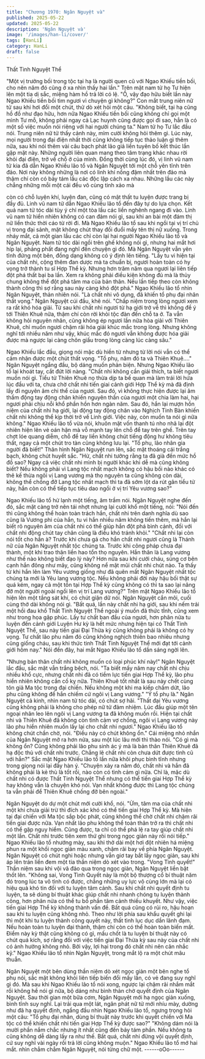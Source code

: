 ```yaml
---
title: "Chương 1970: Ngân Nguyệt và"
published: 2025-05-22
updated: 2025-05-22
description: 'Ngân Nguyệt và'
image: '/images/han-li/cover/'
tags: [HanLi]
category: HanLi
draft: false
---
```


Thất Tinh Nguyệt Thể

"Một vị trưởng bối trong tộc tại hạ là người quen cũ với Ngao
Khiếu tiền bối, cho nên năm đó cũng ở xa nhìn thấy hai lần."
Trên mặt nam tử họ Tư hiện lên một tia dị sắc, miệng hàm hồ trả
lời có lệ.
"Ồ, vậy đạo hữu biết lần này Ngao Khiếu tiền bối tìm ngươi vì
chuyện gì không?"
Con mắt trung niên nữ tử sau khi hơi đổi một chút, thử dò xét hỏi
một câu.
"Không biết, tại hạ cũng hồ đồ như đạo hữu, hơn nữa Ngao Khiếu
tiền bối cũng không chỉ gọi một mình Tư mỗ, không phải ngay cả
Lạc huynh cũng được gọi đi sao, hẳn là có một số việc muốn nói
riêng với hai người chúng ta."
Nam tử họ Tư lắc đầu nói.
Trung niên nữ tử thấy cảnh này, mỉm cười không hỏi thêm gì.
Lúc này, mọi người trong đại điện nhất thời cũng không tiếp tục
thảo luận gì thêm nữa, sau khi nói thêm vài câu bạch phát lão giả
liền tuyên bố kết thúc lần gặp mặt này. Những người liên quan
mang theo tâm trạng khác nhau rời khỏi đại điện, trở về chỗ ở của
mình. Đồng thời cùng lúc đó, vị linh vũ nam tử kia đã dẫn Ngao
Khiếu lão tổ và Ngân Nguyệt tới một chỗ yên tĩnh trên đảo.
Nơi này không những là nơi có linh khí nồng đậm nhất trên đảo
mà thậm chí còn có bảy tám lầu các độc lập cách xa nhau. Những
lầu các này chẳng những mỗi một cái đều vô cùng tinh xảo mà

còn có chỗ luyện khí, luyện đan, cũng có mật thất tu luyện được
trang bị đầy đủ.
Linh vũ nam tử dẫn Ngao Khiếu lão tổ đến đây tự do lựa chọn.
Kết quả nam tử tóc dài tùy ý chỉ một tòa lầu các liền nghênh
ngang đi vào. Linh vũ nam tử hiển nhiên không có can đảm nói gì,
sau khi an bài một đám thị nữ liền thức thời cáo từ rời đi. Mà
Ngao Khiếu lão tổ sau khi ngồi tại vị trí chủ vị trong đại sảnh, mặt
không chút thay đối đuổi mấy tên thị nữ xuống.
Trong nháy mắt, cả một gian lầu các chỉ còn lại hai người Ngao
Khiếu lão tổ và Ngân Nguyệt.
Nam tử tóc dài ngồi trên ghế không nói gì, nhưng hai mắt hơi híp
lại, phảng phất đang nghĩ đến chuyện gì đó. Mà Ngân Nguyệt vẫn
yên tĩnh đứng một bên, đồng dạng không có ý định lên tiếng.
"Lấy tu vi hiện tại của chất nhi, cộng thêm đan dược mà ta chuẩn
bị, ngươi hoàn toàn có hy vọng trở thành tu sĩ Hợp Thể kỳ. Nhưng
hơn trăm năm qua ngươi lại liên tiếp đột phá thất bại ba lần. Xem
ra không phải điều kiện không đủ mà là thủy chung không thể đột
phá tâm ma của bản thân. Nếu lần tiếp theo còn không thành
công thì sợ rằng sau này càng khó đột phá."
Ngao Khiếu lão tổ nhìn Ngân Nguyệt, thản nhiên nói.
"Là chất nhi vô dụng, đã khiến tổ phụ đại nhân thất vọng."
Ngân Nguyệt cúi đầu, khẽ nói.
"Chấp niệm trong lòng ngươi xem ra rất khó hóa giải. Từ sau khi
chất nhi ngươi từ hạ giới trở về thì không đề ý tới Thiên Khuê nữa,
thậm chí còn rời khỏi tộc đàn đến chỗ ta ở. Ta vẫn không hỏi
nguyên nhân, cũng không ép ngươi lần nữa hòa giải với Thiên
Khuê, chỉ muốn ngươi chậm rãi hóa giải khúc mắc trong lòng.
Nhưng không nghĩ tới nhiều năm như vậy, khúc mắc đó ngươi vẫn
không được hóa giải được mà ngược lại càng chôn giấu trong
lòng càng lúc càng sâu."

Ngao Khiếu lắc đầu, giọng nói mặc dù hiền từ nhưng từ lời nói
vẫn có thể cảm nhận được một chút thất vọng.
"Tổ phụ, năm đó ta và Thiên Khuê...."
Ngân Nguyệt ngẩng đầu, bộ dáng muốn phản biện.
Nhưng Ngao Khiếu lão tổ lại khoát tay, cắt đứt lời nàng.
"Chất nhi không cần giải thích, ta biết ngươi muốn nói gì. Tiểu tử
Thiên Khuê nọ thừa dịp ta bế quan mà làm trái lời hứa lúc đầu với
ta, chưa chờ chất nhi tiến giai cảnh giới Hợp Thể kỳ mà đã định
lấy đi nguyên âm chi thể của ngươi. Sau đó, vì không thực hiện
được lại âm thầm động tay động chân khiến nguyên thần của
ngươi một chia làm hai, hại ngươi phải chịu nỗi khổ phần hồn hơn
ngàn năm. Sau đó, hắn lại mượn hồn niệm của chất nhi hạ giới,
lại động tay động chân vào Nghịch Tinh Bàn khiến chất nhi không
thể kịp thời trở về Linh giới. Việc này, còn muốn ta nói gì nữa
không."
Ngao Khiếu lão tổ vừa nói, khuôn mặt vốn thanh tú nho nhã lại
đột nhiên hiện lên vẻ oán hận mà vỗ mạnh tay lên chỗ để tay trên
ghế.
Trên tay chợt lóe quang diễm, chỗ để tay liền không chút tiếng
động hư không tiêu thất, ngay cả một chút tro tàn cũng không lưu
lại.
"Tổ phụ, lão nhân gia người đã biết!"
Thân hình Ngân Nguyệt run lên, sắc mặt thoáng cái trắng bạch,
không chút huyết sắc.
"Hừ, chất nhi tưởng rằng ta đã già đến mức hồ đồ sao? Ngay cả
việc chất nhi mình bị người khác khi dễ mà cũng không biết? Nếu
không phải vì Lang tộc nhất mạch không có hậu bối nào khác có
thê kế thừa ngôi vị Lang vương mà thọ nguyên ta cũng không còn
dài, không thể chống đỡ Lang tộc nhất mạch thì ta đã sớm lột da
rút gân tiểu tử này, hắn còn có thể tiếp tục tiêu dao ngồi ở vị trí
Yêu vương sao?"

Ngao Khiếu lão tổ hừ lạnh một tiếng, âm trầm nói.
Ngân Nguyệt nghe đến đó, sắc mặt càng trở nên tái nhợt nhưng
lại cười khổ một tiếng, nói:
"Nói đến thì cũng không thể hoàn toàn trách hắn, chất nhi trên
danh nghĩa dù sao cũng là Vương phi của hắn, tu vi hắn nhiều
năm không tiến thêm, mà hắn lại biết rõ nguyên âm của chất nhi
có thể giúp hắn đột phá bình cảnh, đối với chất nhi động chút tay
chân cũng là điều khó tránh khỏi."
"Chất nhi lại còn nói tốt cho hắn à? Trước khi chưa gả cho hắn
chất nhi ngươi cũng là Thánh nữ của Ngân Nguyệt nhất tộc chúng
ta. Trước khi công pháp chưa đại thành, một khi trao thân liền hao
tổn thọ nguyên. Hắn thân là Lang vương như thế nào không biết
đạo lý này? Hơn nữa sau khi cưới cháu, sủng cơ bên cạnh hắn
đông như mây, cũng không nể mặt mũi chất nhi chút nào. Ta thấy
từ khi hắn lên làm Yêu vương giống như đã quên mất Ngân
Nguyệt nhất tộc chúng ta mới là Yêu lang vương tộc. Nếu không
phải đời này hậu bối thật sự quá kém, ngay cả một tồn tại Hợp
Thể kỳ cũng không có thì ta sao lại nâng đỡ một người ngoài ngồi
lên vị trí Lang vương?"
Trên mặt Ngao Khiếu lão tổ hiện lên một tầng sát khí, có chút giận
dữ nói.
Ngân Nguyệt cắn môi, cuối cùng thở dài không nói gì.
"Bất quá, lần này chất nhi hạ giới, sau khi nếm trải một hồi đau
khổ Thất Tinh Nguyệt Thể ngoài ý muốn đã thức tỈnh, cũng xem
như trong họa gặp phúc. Lấy tư chất ban đầu của ngươi, hơn
phân nửa tu luyện đến cảnh giới Luyện Hư kỳ là hết mức nhưng
hiện tại có Thất Tinh Nguyệt Thể, sau này tiến giai Đại Thừa kỳ
cũng không phải là không có hy vọng. Tư chất lão phu năm đó
cũng không nghịch thiên bao nhiêu nhưng cũng giống cháu, sau
khi thức tinh Thất Tinh Nguyệt Thể mới đạt tới cảnh giới hôm nay."
Nói đến đây, hai mắt Ngao Khiếu lão tổ dần sáng ngời lên.

"Nhưng bản thân chất nhi không muốn có loại phúc khí này!"
Ngân Nguyệt lắc đầu, sắc mặt vẫn trắng bệch, nói.
"Ta biết mấy năm nay chất nhi chịu nhiều khổ cực, nhưng chất nhi
đã có tiềm lực tiến giai Hợp Thể kỳ, lão phu hiển nhiên không cần
cố kỵ nữa. Thiên Khuê tốt nhất là sau này chết cùng tôn giả Ma
tộc trong đại chiến. Nếu không một khi ma kiếp chấm dứt, lão phu
cũng không để hắn chiếm cứ ngôi vị Lang vương."
"Ý tổ phụ là."
Ngân Nguyệt cả kinh, nhìn nam tử tóc dài, có chút sợ hãi.
"Thất đại Yêu vương cũng không phải là không cho phép nữ tử
đảm nhiệm. Lúc đầu giúp một tên ngoại nhân leo lên ngôi vị Lang
vương ta đã không muốn rồi. Hiện tại chất nhi và Thiên Khuê đã
không còn tình cảm vợ chồng, ngôi vị Lang vương này lão phu
hiển nhiên muốn lấy lại cho chất nhi ngươi."
Ngao Khiếu lão tổ không chút chần chờ, nói.
"Điều này có chút không ổn."
Cái miệng nhỏ nhắn của Ngân Nguyệt mở ra hơn nửa, sau một
lúc lâu mới thì thào nói.
"Có gì mà không ổn? Cũng không phải lão phu sinh ác ý mà là
bản thân Thiên Khuê đã hạ độc thủ với chất nhi trước. Chẳng lẽ
chất nhi còn chưa dứt được tình cũ với hắn?"
Sắc mặt Ngao Khiếu lão tổ lần nữa khôi phục bình tĩnh nhưng
trong giọng nói lại đầy hàn ý.
"Chuyện xảy ra năm đó, chất nhi và hắn đã không phải là kẻ thù
là tốt rồi, nào còn có tình cảm gì nữa. Chỉ là, mặc dù chất nhi có
được Thất Tinh Nguyệt Thể nhưng có thể tiến giai Hợp Thể kỳ
hay không vẫn là chuyện khó nói. Vạn nhất không được thì Lang
tộc chúng ta vẫn phải để Thiên Khuê chống đỡ bên ngoài."

Ngân Nguyệt do dự một chút mới cười khổ, nói.
"Ừm, tâm ma của chất nhi một khi chưa giải trừ thì đích xác khó
có thể tiến giai Hợp Thể kỳ. Mà hiện tại đại chiến với Ma tộc sắp
bộc phát, cũng không thể chờ chất nhi chậm rãi tiến giai được
nữa. Vạn nhất lão phu không thể toàn thân trở ra thì chất nhi có
thể gặp nguy hiểm. Cũng được, ta chỉ có thể phá lệ ra tay giúp
chất nhi một lần. Chất nhi trước tiên xem thứ ghi trong ngọc giản
này rồi nói tiếp."
Ngao Khiếu lão tổ nhướng mày, sau khi thở dài một hơi đột nhiên
há miệng phun ra một khối ngọc giản màu xanh, chậm rãi bay về
phía Ngân Nguyệt.
Ngân Nguyệt có chút nghi hoặc nhưng vẫn giơ tay bắt lấy ngọc
giản, sau khi áp lên trán liền đem một tia thần niệm dò xét vào
trong.
"Vong Tình quyết!"
Thần niệm sau khi vội vã đảo qua trong ngọc giản, Ngân Nguyệt
liền bật thốt lên.
"Không sai, Vong Tình Quyết này là một bộ thượng cổ bí thuật
năm đó trong lúc ta vô tình có được, chẳng những uy lực vô cùng
lớn mà lại có hiệu quả khó tin đối với tu luyện tâm cảnh. Sau khi
chất nhi quyết định tu luyện, ta sẽ dùng bí thuật khác giúp chất nhi
nhanh chóng tu luyện thành công, hơn phân nửa có thể tu bổ
phần tâm cảnh thiếu khuyết. Như vậy, việc tiến giai Hợp Thể kỳ
không thành vấn đề. Bất quá cũng có rủi ro, hậu hoạn sau khi tu
luyện cũng không nhỏ. Theo như lời phía sau khẩu quyết ghi lại
thì một khi tu luyện thành công quyết này, thất tình lục dục dần
lãnh đạm. Nếu hoàn toàn tu luyện đại thành, thậm chí còn có thể
hoàn toàn biến mất. Điểm này kỳ thật cũng không có gì, mấu chốt
là tu luyện bí thuật này có chút quá kích, sợ rằng đối với việc tiến
giai Đại Thừa kỳ sau này của chất nhi có ảnh hưởng không nhỏ.
Bởi vậy, lợi hại trong đó chất nhi nên cân nhắc kỹ."
Ngao Khiếu lão tổ nhìn Ngân Nguyệt, trong mắt lộ ra một chút
mâu thuẫn.

Ngân Nguyệt một bên dùng thần niệm dò xét ngọc giản một bên
nghe tổ phụ nói, sắc mặt không khỏi liên tiếp biến đổi mấy lần, có
vẻ đang suy nghĩ gì đó. Mà sau khi Ngao Khiếu lão tổ nói xong,
ngược lại chậm rãi nhắm mắt rồi không hề nói gì nữa, bộ dáng
như bình thản chờ quyết định của Ngân Nguyệt.
Sau thời gian một bữa cơm, Ngân Nguyệt mới hạ ngọc giản
xuống, bình tĩnh suy nghĩ. Lại trải qua một lát, ngân phát nữ tử
mới nhíu mày, dường như đã hạ quyết định, ngẩng đầu nhìn
Ngao Khiếu lão tổ, ngưng trọng hỏi một câu:
"Tổ phụ đại nhân, dùng bí thuật này trước khi quyết chiến với Ma
tộc có thể khiến chất nhi tiến giai Hợp Thể kỳ được sao?"
"Không dám nói là mười phần nắm chắc nhưng ít nhất cũng đến
bảy tám phần. Nếu không ta cũng không dễ dàng lấy ra như thế.
Bất quá, chất nhi đừng vội quyết định, cứ suy nghĩ vài ngày rồi trả
lời cũng không muộn."
Ngao Khiếu lão tổ mớ hai mắt. nhìn chẳm chẳm Ngân Nguyệt, nói
từng chữ một.
------oOo------

